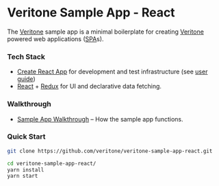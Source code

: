 # Veritone Sample App - React

The [Veritone][veri] sample app is a minimal boilerplate for creating [Veritone][veri] powered web applications ([SPA](https://en.wikipedia.org/wiki/Single-page_application)s).


### Tech Stack

* [Create React App][cra] for development and test infrastructure (see [user guide][cradocs])
* [React][react] + [Redux][redux] for UI and declarative data fetching.


### Walkthrough


* [Sample App Walkthrough][saw] – How the sample app functions.



### Quick Start

```sh
git clone https://github.com/veritone/veritone-sample-app-react.git

cd veritone-sample-app-react/
yarn install
yarn start
```


[cra]: https://github.com/facebookincubator/create-react-app
[cradocs]: https://github.com/facebookincubator/create-react-app/blob/master/packages/react-scripts/template/README.md
[react]: https://facebook.github.io/react/
[redux]: http://redux.js.org/
[veri]: https://veritone.com/
[saw]: https://veritone-developer.atlassian.net/wiki/spaces/DOC/pages/17989665/Sample+App+Walkthrough
